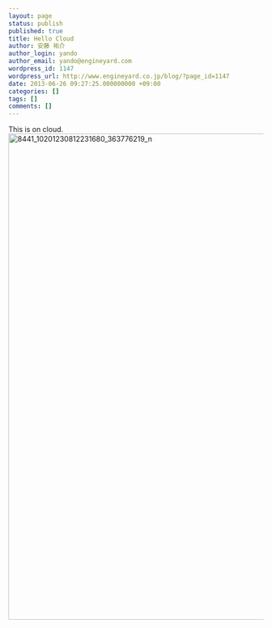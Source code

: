 ```yaml
---
layout: page
status: publish
published: true
title: Hello Cloud
author: 安藤 祐介
author_login: yando
author_email: yando@engineyard.com
wordpress_id: 1147
wordpress_url: http://www.engineyard.co.jp/blog/?page_id=1147
date: 2013-06-26 09:27:25.000000000 +09:00
categories: []
tags: []
comments: []
---
```

This is on cloud.
<a href="http://www.engineyard.co.jp/blog/wp-content/uploads/2013/06/8441_10201230812231680_363776219_n.jpg"><img src="http://www.engineyard.co.jp/blog/wp-content/uploads/2013/06/8441_10201230812231680_363776219_n.jpg" alt="8441_10201230812231680_363776219_n" width="540" height="960" class="alignnone size-full wp-image-1148" /></a>
